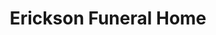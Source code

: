 ---
title: "Erickson Funeral Home"
url: /darlington/erickson-funeral-home/
shop: funeral directors
---